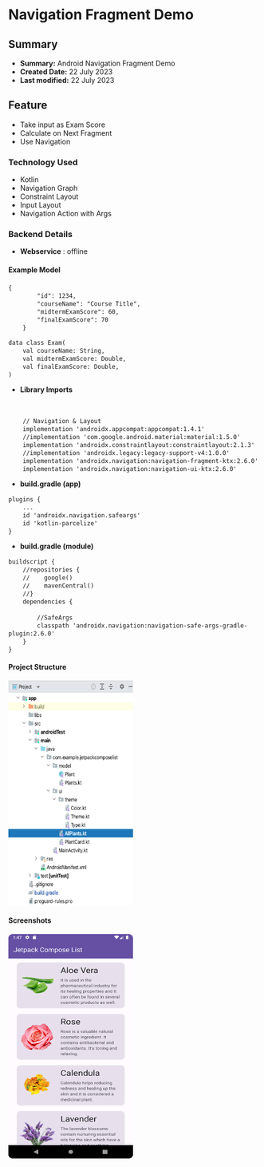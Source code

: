 # Navigation Fragment Demo
 

## Summary
- **Summary:**  Android Navigation Fragment Demo 
- **Created Date:** 22 July 2023
- **Last modified:** 22 July 2023 

## Feature
- Take input as Exam Score
- Calculate on Next Fragment
- Use Navigation



### Technology Used
- Kotlin
- Navigation Graph
- Constraint Layout
- Input Layout
- Navigation Action with Args

### Backend Details

- **Webservice** : offline


#### Example Model


```
{
        "id": 1234,
        "courseName": "Course Title",
        "midtermExamScore": 60,
        "finalExamScore": 70
    }

```

```
data class Exam(
    val courseName: String,
    val midtermExamScore: Double,
    val finalExamScore: Double,
)
```

- **Library Imports**
  
```


    // Navigation & Layout
    implementation 'androidx.appcompat:appcompat:1.4.1'
    //implementation 'com.google.android.material:material:1.5.0'
    implementation 'androidx.constraintlayout:constraintlayout:2.1.3'
    //implementation 'androidx.legacy:legacy-support-v4:1.0.0'
    implementation 'androidx.navigation:navigation-fragment-ktx:2.6.0'
    implementation 'androidx.navigation:navigation-ui-ktx:2.6.0'
```

- **build.gradle (app)**
```
plugins {
    ...
    id 'androidx.navigation.safeargs'
    id 'kotlin-parcelize'
}
```

- **build.gradle (module)**
```
buildscript {
    //repositories {
    //    google()
    //    mavenCentral()
    //}
    dependencies {

        //SafeArgs
        classpath 'androidx.navigation:navigation-safe-args-gradle-plugin:2.6.0'
    }
}
```

#### Project Structure



<img src="https://github.com/ganeshroman/Jetpack_Compose_List/blob/6ff496111737682edba9a7cf406a71282e020673/Screenshot%202023-07-22%20at%201.41.39%20PM.png" width="250" height="450">


#### Screenshots


<img src="https://github.com/ganeshroman/Jetpack_Compose_List/blob/6ff496111737682edba9a7cf406a71282e020673/Screenshot_20230722_134811.png" width="250" height="450">










